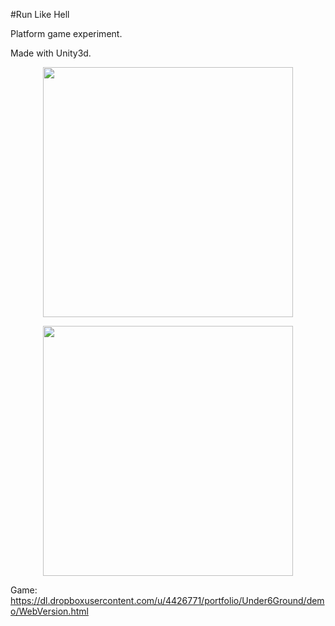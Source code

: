 #Run Like Hell

Platform game experiment.

Made with Unity3d.

<p align="center">
  <img width="400px" src="https://dl.dropboxusercontent.com/u/4426771/portfolio/Under6Ground/Screenshot%202013-12-26%2020.45.15.png" />
</p>

<p align="center">
  <img width="400px" src="https://dl.dropboxusercontent.com/u/4426771/portfolio/Under6Ground/Screenshot%202013-12-26%2020.43.33.png" />
</p>

Game: https://dl.dropboxusercontent.com/u/4426771/portfolio/Under6Ground/demo/WebVersion.html
